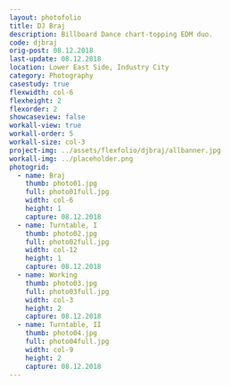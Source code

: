 ```yaml
---
layout: photofolio
title: DJ Braj
description: Billboard Dance chart-topping EDM duo.
code: djbraj
orig-post: 08.12.2018
last-update: 08.12.2018
location: Lower East Side, Industry City
category: Photography
casestudy: true
flexwidth: col-6
flexheight: 2
flexorder: 2
showcaseview: false
workall-view: true
workall-order: 5
workall-size: col-3
project-img: ../assets/flexfolio/djbraj/allbanner.jpg
workall-img: ../placeholder.png
photogrid:
  - name: Braj
    thumb: photo01.jpg
    full: photo01full.jpg
    width: col-6
    height: 1
    capture: 08.12.2018
  - name: Turntable, I
    thumb: photo02.jpg
    full: photo02full.jpg
    width: col-12
    height: 1
    capture: 08.12.2018
  - name: Working
    thumb: photo03.jpg
    full: photo03full.jpg
    width: col-3
    height: 2
    capture: 08.12.2018
  - name: Turntable, II
    thumb: photo04.jpg
    full: photo04full.jpg
    width: col-9
    height: 2
    capture: 08.12.2018
---
```

